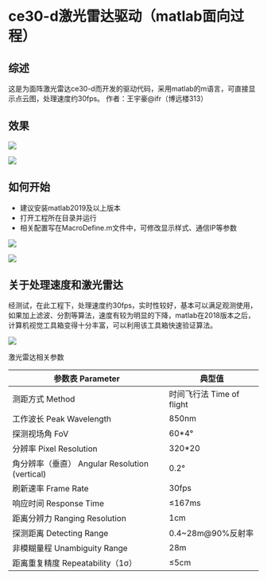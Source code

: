 # ce30-d激光雷达驱动（matlab面向过程）

## 综述
这是为面阵激光雷达ce30-d而开发的驱动代码，采用matlab的m语言，可直接显示点云图，处理速度约30fps。
作者：王宇豪@ifr（博远楼313）

## 效果

![](https://github.com/wyhlaowang/lidar_ce30_driver_matlab/blob/master/popProject/doc//Snipaste_2019-12-20_15-01-22pop.png)

![](https://github.com/wyhlaowang/lidar_ce30_driver_matlab/blob/master/popProject/doc//Snipaste_2019-12-20_15-02-04pop.png)

## 如何开始

- 建议安装matlab2019及以上版本
- 打开工程所在目录并运行
- 相关配置写在MacroDefine.m文件中，可修改显示样式、通信IP等参数

![](https://github.com/wyhlaowang/lidar_ce30_driver_matlab/blob/master/popProject/doc//Snipaste_2019-12-20_15-06-11pop.png)

![](https://github.com/wyhlaowang/lidar_ce30_driver_matlab/blob/master/popProject/doc//Snipaste_2019-12-20_15-06-35pop.png)

## 关于处理速度和激光雷达
经测试，在此工程下，处理速度约30fps，实时性较好，基本可以满足观测使用，如果加上滤波、分割等算法，速度有较为明显的下降，matlab在2018版本之后，计算机视觉工具箱变得十分丰富，可以利用该工具箱快速验证算法。

![](https://github.com/wyhlaowang/lidar_ce30_driver_matlab/blob/master/popProject/doc//Snipaste_2019-12-20_15-03-57pop.png)

激光雷达相关参数

参数表 Parameter | 典型值
---- | -----
测距方式 Method | 时间飞行法 Time of flight
工作波长 Peak Wavelength | 850nm
探测视场角 FoV | 60*4°
分辨率 Pixel Resolution | 320*20
角分辨率（垂直） Angular Resolution (vertical) | 0.2°
刷新速率 Frame Rate | 30fps
响应时间 Response Time | ≤167ms
距离分辨力 Ranging Resolution | 1cm
探测距离 Detecting Range | 0.4~28m@90%反射率
非模糊量程 Unambiguity Range | 28m
距离重复精度 Repeatability（1σ） |  ≤5cm

